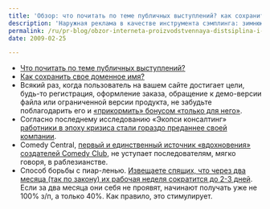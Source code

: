 ```yaml
---
title: 'Обзор: что почитать по теме публичных выступлений? как сохранить свое доменное имя? и т.д.'
description: 'Наружная реклама в качестве инструмента сэмплинга: зимнюю одежду поместили на биллбордах. Что почитать по теме публичных выступлений?'
permalink: /ru/pr-blog/obzor-interneta-proizvodstvennaya-distsiplina-i-blagodarstvennye-stranitsy
date: 2009-02-25

---
```

<ul>
<li><a href="https://swotme.ru/blog/gde-zh-ty-byl-ranshe-moj-gladkobrityj-sovetchik" target="_blank" rel="noopener noreferrer">Что почитать по теме публичных выступлений?</a></li>
<li><a href="https://saminsky.ru/archives/534" target="_blank" rel="noopener noreferrer">Как сохранить свое доменное имя?</a></li>
<li>Всякий раз, когда пользователь на вашем сайте достигает цели, будь-то регистрация, оформление заказа, обращение к демо-версии файла или ограниченной версии продукта, не забудьте поблагодарить его и <a href="https://b2blogger.com/blog/?p=427" target="_blank" rel="noopener noreferrer">«прикормить» бонусом «только для него»</a>.</li>
<li>Согласно последнему исследованию «Экопси консалтинг» <a href="https://community.livejournal.com/inside_pr/336633.html" target="_blank" rel="noopener noreferrer">работники в эпоху кризиса стали гораздо преданнее своей компании</a>.</li>
<li>Comedy Central, <a href="https://blog.peklama.in/" target="_blank" rel="noopener noreferrer">первый и единственный источник «вдохновения» создателей Comedy Club</a>, не уступает последователям, мягко говоря, в раблезианстве.</li>
<li>Способ борьбы с пиар-ленью. <a href="https://www.businesspr.ru/?p=409" target="_blank" rel="noopener noreferrer">Извещаете спящих, что через два месяца (так по закону) их рабочая неделя сократится до 2-3 дней</a>. Если за два месяца они себя не проявят, начинают получать уже не 100% з/п, а только 40%. Как правило, это стимулирует.</li>
</ul>



